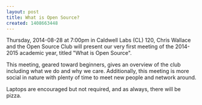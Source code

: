 ```yaml
---
layout: post
title: What is Open Source?
created: 1408663448
---
```

Thursday, 2014-08-28 at 7:00pm in Caldwell Labs (CL) 120, Chris Wallace and the Open Source Club will present our very first meeting of the 2014-2015 academic year, titled "What is Open Source".

This meeting, geared toward beginners, gives an overview of the club including what we do and why we care. Additionally, this meeting is more social in nature with plenty of time to meet new people and network around.

Laptops are encouraged but not required, and as always, there will be pizza.
